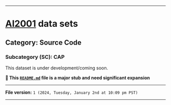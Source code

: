 
***

# [AI2001](https://github.com/seanpm2001/AI2001/) data sets

## Category: Source Code

### Subcategory (SC): CAP

This dataset is under development/coming soon.

**🌱️ This [`README.md`](/README.md) file is a major stub and need significant expansion**

***

**File version:** `1 (2024, Tuesday, January 2nd at 10:09 pm PST)`

***
